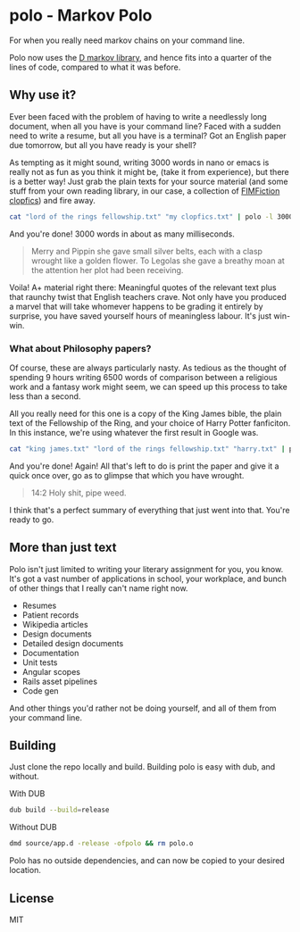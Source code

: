 # polo - Markov Polo
For when you really need markov chains on your command line.

Polo now uses the [D markov library](https://www.github.com/Mihail-K/markov), and hence fits into a quarter of the lines of code, compared to what it was before.

## Why use it?
Ever been faced with the problem of having to write a needlessly long document, when all you have is your command line? 
Faced with a sudden need to write a resume, but all you have is a terminal? Got an English paper due tomorrow, but all you have ready is your shell?

As tempting as it might sound, writing 3000 words in nano or emacs is really not as fun as you think it might be, (take it from experience), but there is a better way! Just grab the plain texts for your source material (and some stuff from your own reading library, in our case, a collection of [FIMFiction clopfics](https://www.fimfiction.net/group/12/clopfics)) and fire away.

```bash
cat "lord of the rings fellowship.txt" "my clopfics.txt" | polo -l 3000 > assignment1.txt
```

And you're done! 3000 words in about as many milliseconds.

> Merry and Pippin she gave small silver belts, each with a clasp wrought like a golden flower.
> To Legolas she gave a breathy moan at the attention her plot had been receiving.

Voila! A+ material right there: Meaningful quotes of the relevant text plus that raunchy twist that English teachers crave. Not only have you produced a marvel that will take whomever happens to be grading it entirely by surprise, you have saved yourself hours of meaningless labour. It's just win-win.

### What about Philosophy papers?

Of course, these are always particularly nasty. As tedious as the thought of spending 9 hours writing 6500 words of comparison between a religious work and a fantasy work might seem, we can speed up this process to take less than a second.

All you really need for this one is a copy of the King James bible, the plain text of the Fellowship of the Ring, and your choice of Harry Potter fanficiton. In this instance, we're using whatever the first result in Google was.

```bash
cat "king james.txt" "lord of the rings fellowship.txt" "harry.txt" | polo -l 6500 > philo1.txt
```

And you're done! Again! All that's left to do is print the paper and give it a quick once over, go as to glimpse that which you have wrought.

> 14:2 Holy shit, pipe weed.

I think that's a perfect summary of everything that just went into that. You're ready to go.

## More than just text

Polo isn't just limited to writing your literary assignment for you, you know. It's got a vast number of applications in school, your workplace, and bunch of other things that I really can't name right now.

 - Resumes
 - Patient records
 - Wikipedia articles
 - Design documents
 - Detailed design documents
 - Documentation
 - Unit tests
 - Angular scopes
 - Rails asset pipelines
 - Code gen

And other things you'd rather not be doing yourself, and all of them from your command line.

## Building

Just clone the repo locally and build. Building polo is easy with dub, and without.

With DUB
```bash
dub build --build=release
```

Without DUB
```bash
dmd source/app.d -release -ofpolo && rm polo.o
```

Polo has no outside dependencies, and can now be copied to your desired location.

## License 

MIT
